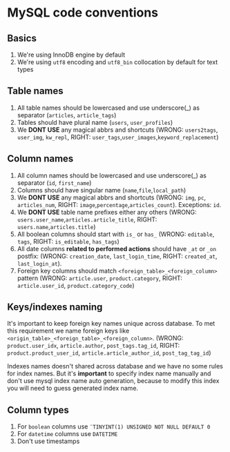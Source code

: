 # MySQL code conventions

## Basics

1. We're using InnoDB engine by default
2. We're using `utf8` encoding and `utf8_bin` collocation by default for text types

## Table names

1. All table names should be lowercased and use underscore(_) as separator (`articles`, `article_tags`)
2. Tables should have plural name (`users`, `user_profiles`)
3. We __DONT USE__ any magical abbrs and shortcuts (WRONG: `users2tags`, `user_img`, `kw_repl`, RIGHT: `user_tags`,`user_images`,`keyword_replacement`)

## Column names

1. All column names should be lowercased and use underscore(_) as separator (`id`, `first_name`)
2. Columns should have singular name (`name`,`file`,`local_path`)
3. We __DONT USE__ any magical abbrs and shortcuts (WRONG: `img`, `pc`, `articles_num`, RIGHT: `image`,`percentage`,`articles_count`). Exceptions: `id`.
4. We __DONT USE__ table name prefixes either any others (WRONG: `users.user_name`,`articles.article_title`, RIGHT: `users.name`,`articles.title`)
5. All boolean columns should start with `is_` or `has_` (WRONG: `editable`, `tags`, RIGHT: `is_editable`, `has_tags`)
6. All date columns __related to performed actions__ should have `_at` or `_on` postfix: (WRONG: `creation_date`, `last_login_time`, RIGHT: `created_at`, `last_login_at`).
7. Foreign key columns should match `<foreign_table>_<foreign_column>` pattern (WRONG: `article.user`, `product.category`, RIGHT: `article.user_id`, `product.category_code`)

## Keys/indexes naming

It's important to keep foreign key names unique across database. 
To met this requirement we name foreign keys like `<origin_table>_<foreign_table>_<foreign_column>`.
(WRONG: `product.user_idx`, `article.author`, `post_tags.tag_id`, RIGHT: `product.product_user_id`, `article.article_author_id`, `post_tag_tag_id`)

Indexes names doesn't shared across database and we have no some rules for index names.
But it's __important__ to specify index name manually and don't use mysql index name auto generation, because to modify this index you will need to guess generated index name.

## Column types

1. For `boolean` columns use `¨TINYINT(1) UNSIGNED NOT NULL DEFAULT 0`
2. For `datetime` columns use `DATETIME`
3. Don't use timestamps
